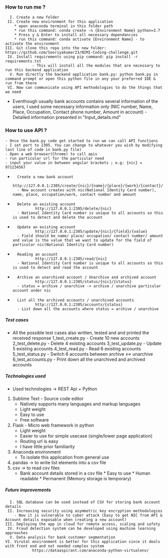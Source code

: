 ### How to run me ?
      I. Create a new folder
     II. Create new environment for this application
        * open anaconda terminal in this folder path
        * run this command: conda create -n {Environment Name} python=3.7
        * Press y & Enter to install all necessary dependancies
        * run this command: conda activate {Environment Name} - to activate the environment
    III. Git clone this repo into the new folder: https://github.com/Sooriyakumar23/NIMI-Coding-challenge.git
     IV. Install requirements using pip command: pip install -r requirements.txt
                - This will install all the modules that are necessary to run this backend application
      V. Run directly the backend application bank.py: python bank.py in command prompt or open this python file in any your preferred IDE & run from there
     VI. Now can communicate using API methodologies to do the things that we need

* Eventhough usually bank accounts contains several information of the users, I used some necessary information only (NIC number, Name, Place, Occupation, Contact phone number, Amount in account) - Detailed information presented in "Input_details.md"

### How to use API ?
    - Once the bank.py code get started to run we can call API functions
    - I set port to 2305. You can change to whatever you wish by modifying last line of code in bank.py file)
    - Open a web browser(Chrome) to call apis
    - run particular url for the particular need
    - input your value in between angular brackets ; e.g: {nic} = 971234567
*       Create a new bank account
                http://127.0.0.1:2305/create/{nic}/{name}/{place}/{work}/{contact}/{amount}
        - New account creates with nic(National Identity Card number), name, place, occupation/work, contact number and amount
*       Delete an existing account
                http://127.0.0.1:2305/delete/{nic}
        - National Identity Card number is unique to all accounts so this is used to detect and delete the account
        
*       Update an existing account
                http://127.0.0.1:2305/update/{nic}/{field}/{value}
        - Field should be name/ place/ occupation/ contact number/ amount and value is the value that we want to update for the field of particular nic(National Identity Card number)

*       Reading an account
                http://127.0.0.1:2305/read/{nic}
        - National Identity Card number is unique to all accounts so this is used to detect and read the account
        
*       Archive an unarchived account / Unarchive and archived account
                http://127.0.0.1:2305/status/{nic}/{status}
        - status = archive / unarchive -> archive / unarchive particular account under nic
        
*       List all the archived accounts / unarchived accounts
                http://127.0.0.1:2305/accounts/{status}
        - List down all the accounts where status = archive / unarchive

##### Test cases
* All the possible test cases also written, tested and and printed the received response
1_test_create.py - Create 10 new accounts
2_test_delete.py - Delete 4 existing accounts
3_test_update.py - Update 5 existing accounts
4_test_read.py - Read 6 existing accounts
5_test_status.py - Switch 6 accounts between archive <-> unarchive
6_test_accounts.py - Print down all the unarchived and archived accounts

##### Technologies used
* Used technologies -> REST Api + Python
1. Sublime Text - Source code editor
    - Natively supports many languages and markup languages
    - Light weight
    - Easy to use
    - Free software
2. Flask - Micro web framework in python 
    - Light weight
    - Easier to use for simple usecase (single/lower page application)
    - Routing url is easy
    - I have little prior familiarity
3. Anaconda environment
    - To isolate this application from general use
4. pandas -> to write list elements into a csv file
5. csv -> to read csv files
    - Bank account details stored in a csv file 
           * Easy to use 
           * Human readable
           * Permanent (Memory storage is temporary)
          
##### Future improvements
      I. SQL database can be used instead of CSV for storing bank account details
     II. Increasing security using asymmetric key encryption methodologies 
        - Now it is vulnerable to cyber attack (Easy to get NIC from API & Account details exposable when creating a new account)
    III. Deploying the app in cloud for remote access, scaling and safety
     IV. Fraud detection system can be developed using machine learning approaches
      V. Data analysis for bank customer segmentation
    VI. Virutal environment is better for this application since it deals with front end and not needed complex system
                https://dataaspirant.com/anaconda-python-virtualenv/